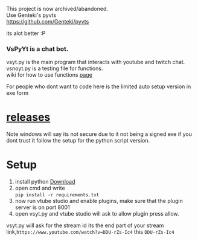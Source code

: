 This project is now archived/abandoned.<br/>
Use Genteki's pyvts<br/>
https://github.com/Genteki/pyvts <br/>

its alot better :P

### VsPyYt is a chat bot.
vsyt.py is the main program that interacts with youtube and twitch chat.<br/>
vsnoyt.py is a testing file for functions.<br/>
wiki for how to use functions [page](https://github.com/mlo40/VsPyYt/wiki)

For people who dont want to code here is the limited auto setup version in exe form<br/>
# [releases](https://github.com/mlo40/VsPyYt/releases)<br/>
Note windows will say its not secure due to it not being a signed exe if you dont trust it follow the setup for the python script version.

# Setup
1. install python [Download](https://www.python.org/ftp/python/3.10.2/python-3.10.2-amd64.exe)
2. open cmd and write<br/> `pip install -r requirements.txt`
3. now run vtube studio and enable plugins, make sure that the plugin server is on port 8001
4. open vsyt.py and vtube studio will ask to allow plugin press allow.

vsyt.py will ask for the stream id its the end part of your stream link,`https://www.youtube.com/watch?v=DDU-rZs-Ic4` this `DDU-rZs-Ic4`
